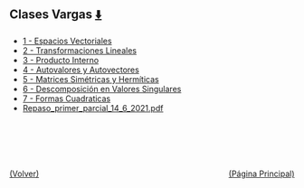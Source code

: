 
<html>
<body>
<h2>Clases Vargas <a href="https://downgit.github.io/#/home?url=https://github.com/Apuntes-FIUBA/Apuntes-Electronica/tree/main/81 - Matemática/8102 - Algebra II/Clases Vargas" style="font-size:20px">  ⬇️ </a></h2>
<ul>
    <li><a href="1 - Espacios Vectoriales">1 - Espacios Vectoriales</a></li>
    <li><a href="2 - Transformaciones Lineales">2 - Transformaciones Lineales</a></li>
    <li><a href="3 - Producto Interno">3 - Producto Interno</a></li>
    <li><a href="4 - Autovalores y Autovectores">4 - Autovalores y Autovectores</a></li>
    <li><a href="5 - Matrices Simétricas y Hermíticas">5 - Matrices Simétricas y Hermíticas</a></li>
    <li><a href="6 - Descomposición en Valores Singulares">6 - Descomposición en Valores Singulares</a></li>
    <li><a href="7 - Formas Cuadraticas">7 - Formas Cuadraticas</a></li>
    <li><a href="Repaso_primer_parcial_14_6_2021.pdf">Repaso_primer_parcial_14_6_2021.pdf</a></li>
</ul>
</body>
</html>




































<br><br><br><br><br><a href="../" style="float: left">(Volver)</a> <a href="https://apuntes-fiuba.github.io/Apuntes-Electronica" style="float: right">(Página Principal)</a>
